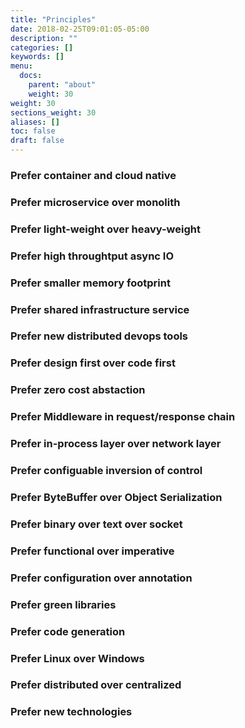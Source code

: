 ```yaml
---
title: "Principles"
date: 2018-02-25T09:01:05-05:00
description: ""
categories: []
keywords: []
menu:
  docs:
    parent: "about"
    weight: 30
weight: 30
sections_weight: 30
aliases: []
toc: false
draft: false
---
```



### Prefer container and cloud native

### Prefer microservice over monolith

### Prefer light-weight over heavy-weight

### Prefer high throughtput async IO

### Prefer smaller memory footprint

### Prefer shared infrastructure service

### Prefer new distributed devops tools

### Prefer design first over code first

### Prefer zero cost abstaction

### Prefer Middleware in request/response chain

### Prefer in-process layer over network layer

### Prefer configuable inversion of control

### Prefer ByteBuffer over Object Serialization

### Prefer binary over text over socket



### Prefer functional over imperative

### Prefer configuration over annotation

### Prefer green libraries

### Prefer code generation

### Prefer Linux over Windows

### Prefer distributed over centralized

### Prefer new technologies

### 
